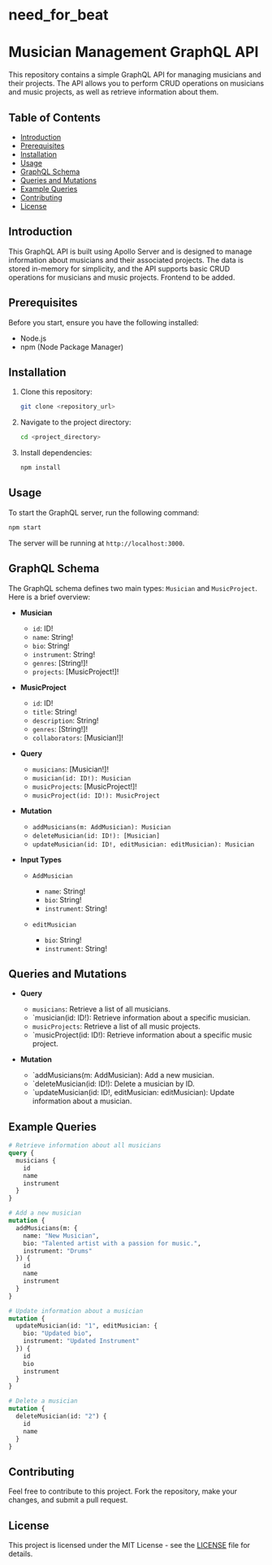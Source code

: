 # need_for_beat
# Musician Management GraphQL API

This repository contains a simple GraphQL API for managing musicians and their projects. The API allows you to perform CRUD operations on musicians and music projects, as well as retrieve information about them.

## Table of Contents
- [Introduction](#introduction)
- [Prerequisites](#prerequisites)
- [Installation](#installation)
- [Usage](#usage)
- [GraphQL Schema](#graphql-schema)
- [Queries and Mutations](#queries-and-mutations)
- [Example Queries](#example-queries)
- [Contributing](#contributing)
- [License](#license)

## Introduction

This GraphQL API is built using Apollo Server and is designed to manage information about musicians and their associated projects. The data is stored in-memory for simplicity, and the API supports basic CRUD operations for musicians and music projects.
Frontend to be added. 
## Prerequisites

Before you start, ensure you have the following installed:

- Node.js
- npm (Node Package Manager)

## Installation

1. Clone this repository:

   ```bash
   git clone <repository_url>
   ```

2. Navigate to the project directory:

   ```bash
   cd <project_directory>
   ```

3. Install dependencies:

   ```bash
   npm install
   ```

## Usage

To start the GraphQL server, run the following command:

```bash
npm start
```

The server will be running at `http://localhost:3000`.

## GraphQL Schema

The GraphQL schema defines two main types: `Musician` and `MusicProject`. Here is a brief overview:

- **Musician**
  - `id`: ID!
  - `name`: String!
  - `bio`: String!
  - `instrument`: String!
  - `genres`: [String!]!
  - `projects`: [MusicProject!]!

- **MusicProject**
  - `id`: ID!
  - `title`: String!
  - `description`: String!
  - `genres`: [String!]!
  - `collaborators`: [Musician!]!

- **Query**
  - `musicians`: [Musician!]!
  - `musician(id: ID!): Musician`
  - `musicProjects`: [MusicProject!]!
  - `musicProject(id: ID!): MusicProject`

- **Mutation**
  - `addMusicians(m: AddMusician): Musician`
  - `deleteMusician(id: ID!): [Musician]`
  - `updateMusician(id: ID!, editMusician: editMusician): Musician`

- **Input Types**
  - `AddMusician`
    - `name`: String!
    - `bio`: String!
    - `instrument`: String!

  - `editMusician`
    - `bio`: String!
    - `instrument`: String!

## Queries and Mutations

- **Query**
  - `musicians`: Retrieve a list of all musicians.
  - `musician(id: ID!): Retrieve information about a specific musician.
  - `musicProjects`: Retrieve a list of all music projects.
  - `musicProject(id: ID!): Retrieve information about a specific music project.

- **Mutation**
  - `addMusicians(m: AddMusician): Add a new musician.
  - `deleteMusician(id: ID!): Delete a musician by ID.
  - `updateMusician(id: ID!, editMusician: editMusician): Update information about a musician.

## Example Queries

```graphql
# Retrieve information about all musicians
query {
  musicians {
    id
    name
    instrument
  }
}

# Add a new musician
mutation {
  addMusicians(m: {
    name: "New Musician",
    bio: "Talented artist with a passion for music.",
    instrument: "Drums"
  }) {
    id
    name
    instrument
  }
}

# Update information about a musician
mutation {
  updateMusician(id: "1", editMusician: {
    bio: "Updated bio",
    instrument: "Updated Instrument"
  }) {
    id
    bio
    instrument
  }
}

# Delete a musician
mutation {
  deleteMusician(id: "2") {
    id
    name
  }
}
```

## Contributing

Feel free to contribute to this project. Fork the repository, make your changes, and submit a pull request.

## License

This project is licensed under the MIT License - see the [LICENSE](LICENSE) file for details.
